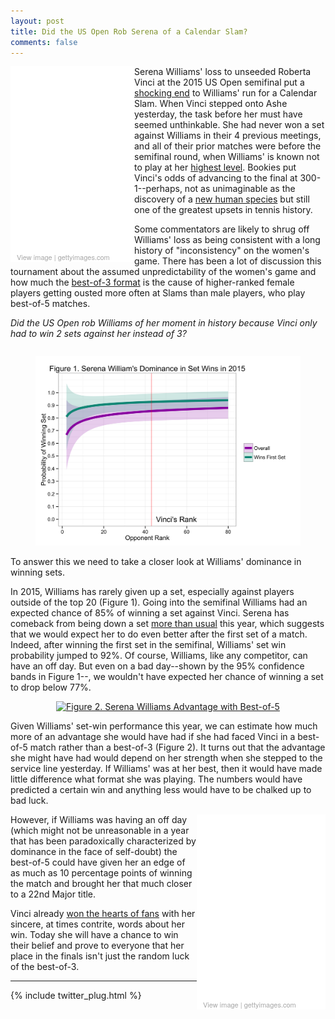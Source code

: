 ```yaml
---
layout: post
title: Did the US Open Rob Serena of a Calendar Slam?
comments: false
---
```


<div class="getty embed image" style="background-color:#fff;display:inline-block;font-family:'Helvetica Neue',Helvetica,Arial,sans-serif;color:#a7a7a7;font-size:11px;width:100%;max-width:198px;float:left;"><div style="overflow:hidden;position:relative;height:0;padding:150.000000% 0 0 0;width:100%;"><iframe src="//embed.gettyimages.com/embed/487806300?et=uGKDl1PwR2lLj-6CsZvwXw&viewMoreLink=off&sig=tdRnsNZIElh9y3RnFZ09a1JtHVtUwiw0ef5F1qRuUm0=" width="198" height="297" scrolling="no" frameborder="0" style="display:inline-block;position:absolute;top:0;left:0;width:100%;height:100%;padding: 5%;"></iframe></div><p style="margin:0;"></p><div style="padding:0;margin:0 0 0 10px;text-align:left;"><a href="http://www.gettyimages.com/detail/487806300" target="_blank" style="color:#a7a7a7;text-decoration:none;font-weight:normal !important;border:none;display:inline-block;">View image</a> | <a href="http://www.gettyimages.com" target="_blank" style="color:#a7a7a7;text-decoration:none;font-weight:normal !important;border:none;display:inline-block;">gettyimages.com</a></div></div>

Serena Williams' loss to unseeded Roberta Vinci at the 2015 US Open semifinal put a [shocking end](http://www.cbssports.com/general/eye-on-sports/25298297/funny-twitter-reaction-to-serena-williams-historic-upset-loss-vs-roberta-vinci) to Williams' run for a Calendar Slam. When Vinci stepped onto Ashe yesterday, the task before her must have seemed unthinkable. She had never won a set against Williams in their 4 previous meetings, and all of their prior matches were before the semifinal round, when Williams' is known not to play at her [highest level](http://fivethirtyeight.com/datalab/serena-williams-is-some-kind-of-clutch/). Bookies put Vinci's odds of advancing to the final at 300-1--perhaps, not as unimaginable as the discovery of a [new human species](http://www.nytimes.com/2015/09/11/science/south-africa-fossils-new-species-human-ancestor-homo-naledi.html) but still one of the greatest upsets in tennis history. 


Some commentators are likely to shrug off Williams' loss as being consistent with a long history of "inconsistency" on the women's game. There has been a lot of discussion this tournament about the assumed unpredictability of the women's game and how much the [best-of-3 format](http://fivethirtyeight.com/datalab/serena-williams-grand-slam-us-open-best-of-five-sets/) is the cause of higher-ranked female players getting ousted more often at Slams than male players, who play best-of-5 matches. 

_Did the US Open rob Williams of her moment in history because Vinci only had to win 2 sets against her instead of 3?_

<figure style="float:right;">
  <img src="/assets/serena_set_win.png"/>
</figure>

To answer this we need to take a closer look at Williams' dominance in winning sets.

In 2015, Williams has rarely given up a set, especially against players outside of the top 20 (Figure 1). Going into the semifinal Williams had an expected chance of 85% of winning a set against Vinci. Serena has comeback from being down a set [more than usual](http://on-the-t.com/2015/08/31/serena-williams-only-obstacle/) this year, which suggests that we would expect her to do even better after the first set of a match. Indeed, after winning the first set in the semifinal, Williams' set win probability jumped to 92%. Of course, Williams, like any competitor, can have an off day. But even on a bad day--shown by the 95% confidence bands in Figure 1--, we wouldn't have expected her chance of winning a set to drop below 77%.

<div>
    <a href="https://plot.ly/~on-the-t/264/" target="_blank" title="Figure 2. Serena Williams Advantage with Best-of-5" style="display: block; text-align: center;"><img src="https://plot.ly/~on-the-t/264.png" alt="Figure 2. Serena Williams Advantage with Best-of-5" style="max-width: 100%;width: 600px;"  width="600" onerror="this.onerror=null;this.src='https://plot.ly/404.png';" /></a>
    <script data-plotly="on-the-t:264"  src="https://plot.ly/embed.js" async></script>
</div>

Given Williams' set-win performance this year, we can estimate how much more of an advantage she would have had if she had faced Vinci in a best-of-5 match rather than a best-of-3 (Figure 2). It turns out that the advantage she might have had would depend on her strength when she stepped to the service line yesterday. If Williams' was at her best, then it would have made little difference what format she was playing. The numbers would have predicted a certain win and anything less would have to be chalked up to bad luck. 

<div class="getty embed image" style="background-color:#fff;display:inline-block;font-family:'Helvetica Neue',Helvetica,Arial,sans-serif;color:#a7a7a7;font-size:11px;width:100%;max-width:206px;float:right;"><div style="overflow:hidden;position:relative;height:0;padding:143.825666% 0 0 0;width:100%"><iframe src="//embed.gettyimages.com/embed/487865538?et=b6trEZfqSytHQOtngxte3Q&viewMoreLink=off&sig=FAcKNPI6d3D9pjl_vH5m-2LmQEiDDJo6OkPi4EPWg44=" width="206" height="297" scrolling="no" frameborder="0" style="display:inline-block;position:absolute;top:0;left:0;width:100%;height:100%;padding:5%;"></iframe></div><p style="margin:0;"></p><div style="padding:0;margin:0 0 0 10px;text-align:left;"><a href="http://www.gettyimages.com/detail/487865538" target="_blank" style="color:#a7a7a7;text-decoration:none;font-weight:normal !important;border:none;display:inline-block;">View image</a> | <a href="http://www.gettyimages.com" target="_blank" style="color:#a7a7a7;text-decoration:none;font-weight:normal !important;border:none;display:inline-block;">gettyimages.com</a></div></div>

However, if Williams was having an off day (which might not be unreasonable in a year that has been paradoxically characterized by dominance in the face of self-doubt) the best-of-5 could have given her an edge of as much as 10 percentage points of winning the match and brought her that much closer to a 22nd Major title.

Vinci already [won the hearts of fans](http://www.sbnation.com/lookit/2015/9/11/9312181/roberta-vinci-interview-serena-williams-us-open-upset) with her sincere, at times contrite, words about her win. Today she will have a chance to win their belief and prove to everyone that her place in the finals isn't just the random luck of the best-of-3. 

---

{% include twitter_plug.html %}
